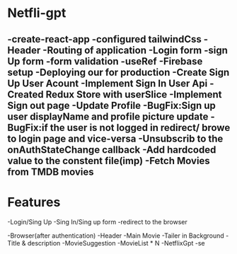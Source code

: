 # Netfli-gpt
-create-react-app
-configured tailwindCss
-Header
-Routing of application
-Login form
-sign Up form
-form validation
-useRef
-Firebase setup
-Deploying our for production
-Create Sign Up User Acount
-Implement Sign In User Api 
-Created Redux Store with userSlice
-Implement Sign out page
-Update Profile
-BugFix:Sign up user displayName and profile picture update
-BugFix:if the user is not logged in redirect/ browe to login page and vice-versa
-Unsubscrib to the onAuthStateChange callback
-Add hardcoded value to the constent file(imp)
-Fetch Movies from TMDB movies
-

# Features
-Login/Sing Up
    -Sing In/Sing up form
    -redirect to the browser

-Browser(after authentication)
    -Header
    -Main Movie
        -Tailer in Background
        -Title & description
        -MovieSuggestion
            -MovieList * N
    -NetflixGpt
        -se